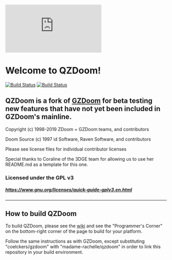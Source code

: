 [![QZDoom Logo](https://forum.drdteam.org/download/file.php?id=3080)](https://zdoom.org/)
# Welcome to QZDoom!

[![Build Status](https://ci.appveyor.com/api/projects/status/github/madame-rachelle/qzdoom?branch=master&svg=true)](https://ci.appveyor.com/project/madame-rachelle/qzdoom) [![Build Status](https://travis-ci.org/madame-rachelle/qzdoom.svg?branch=master)](https://travis-ci.org/madame-rachelle/qzdoom)

## QZDoom is a fork of [GZDoom](https://github.com/coelckers/gzdoom) for beta testing new features that have not yet been included in GZDoom's mainline.

Copyright (c) 1998-2019 ZDoom + GZDoom teams, and contributors

Doom Source (c) 1997 id Software, Raven Software, and contributors

Please see license files for individual contributor licenses

Special thanks to Coraline of the 3DGE team for allowing us to use her README.md as a template for this one.

### Licensed under the GPL v3
##### https://www.gnu.org/licenses/quick-guide-gplv3.en.html
---

## How to build QZDoom

To build QZDoom, please see the [wiki](https://zdoom.org/wiki/) and see the "Programmer's Corner" on the bottom-right corner of the page to build for your platform.

Follow the same instructions as with GZDoom, except substituting "coelckers/gzdoom" with "madame-rachelle/qzdoom" in order to link this repository in your build environment.
